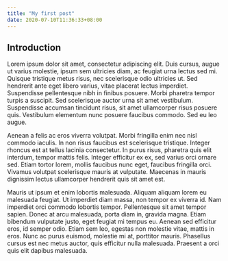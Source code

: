 ```yaml
---
title: "My first post"
date: 2020-07-10T11:36:33+08:00
---
```


## Introduction

Lorem ipsum dolor sit amet, consectetur adipiscing elit. Duis cursus, augue ut varius molestie, ipsum sem ultricies diam, ac feugiat urna lectus sed mi. Quisque tristique metus risus, nec scelerisque odio ultricies ut. Sed hendrerit ante eget libero varius, vitae placerat lectus imperdiet. Suspendisse pellentesque nibh in finibus posuere. Morbi pharetra tempor turpis a suscipit. Sed scelerisque auctor urna sit amet vestibulum. Suspendisse accumsan tincidunt risus, sit amet ullamcorper risus posuere quis. Vestibulum elementum nunc posuere faucibus commodo. Sed eu leo augue.

Aenean a felis ac eros viverra volutpat. Morbi fringilla enim nec nisl commodo iaculis. In non risus faucibus est scelerisque tristique. Integer rhoncus est at tellus lacinia consectetur. In purus risus, pharetra quis elit interdum, tempor mattis felis. Integer efficitur ex ex, sed varius orci ornare sed. Etiam tortor lorem, mollis faucibus nunc eget, faucibus fringilla orci. Vivamus volutpat scelerisque mauris at vulputate. Maecenas in mauris dignissim lectus ullamcorper hendrerit quis sit amet est.

Mauris ut ipsum et enim lobortis malesuada. Aliquam aliquam lorem eu malesuada feugiat. Ut imperdiet diam massa, non tempor ex viverra id. Nam imperdiet orci commodo lobortis tempor. Pellentesque sit amet tempor sapien. Donec at arcu malesuada, porta diam in, gravida magna. Etiam bibendum vulputate justo, eget feugiat mi tempus eu. Aenean sed efficitur eros, id semper odio. Etiam sem leo, egestas non molestie vitae, mattis in eros. Nunc ac purus euismod, molestie mi at, porttitor mauris. Phasellus cursus est nec metus auctor, quis efficitur nulla malesuada. Praesent a orci quis elit dapibus malesuada.
